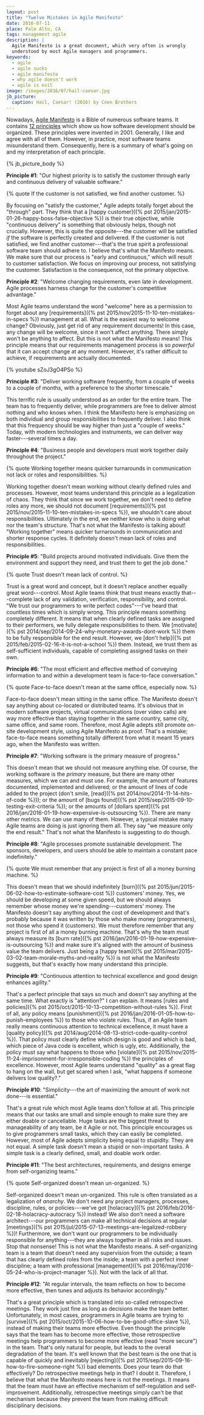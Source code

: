 ```yaml
---
layout: post
title: "Twelve Mistakes in Agile Manifesto"
date: 2016-07-11
place: Palo Alto, CA
tags: management agile
description: |
  Agile Manifesto is a great document, which very often is wrongly
  understood by most Agile managers and programmers.
keywords:
  - agile
  - agile sucks
  - agile manifesto
  - why agile doesn't work
  - agile is evil
image: /images/2016/07/hail-caesar.jpg
jb_picture:
  caption: Hail, Caesar! (2016) by Coen Brothers
---
```


Nowadays, [Agile Manifesto](http://www.agilemanifesto.org/) is a Bible of
numerous software teams. It contains
[12 principles](http://agilemanifesto.org/principles.html) which
 show us how software development should be organized.
These principles were invented in 2001.
Generally, I like and agree with all of them. However, in practice, most software teams
misunderstand them. Consequently, here is a summary of what's going on and my
interpretation of each principle.

<!--more-->

{% jb_picture_body %}

**Principle #1**:
"Our highest priority is to satisfy the customer through early and continuous delivery of valuable software."

{% quote If the customer is not satisfied, we find another customer. %}

By focusing on "satisfy the customer," Agile adepts totally forget about
the "through" part. They think that a [happy customer]({% pst 2015/jan/2015-01-26-happy-boss-false-objective %})
is their true objective, while "continuous delivery" is something that obviously
helps, though not crucially. However, this is quite the opposite---the customer
will be satisfied _if_ the software is perfectly created and delivered. If the
customer is not satisfied, we find another customer---that's the
true spirit a professional software team should adhere to. I believe that's what
 the Manifesto means. We make sure that our process is
"early and continuous," which will result to customer satisfaction. We focus on improving
our process, not satisfying the customer. Satisfaction is the consequence, not
the primary objective.

**Principle #2**:
"Welcome changing requirements, even late in development. Agile processes
harness change for the customer's competitive advantage."

Most Agile teams understand the word "welcome" here as a permission to forget
about any [requirements]({% pst 2015/nov/2015-11-10-ten-mistakes-in-specs %})
management at all. What is the easiest way to welcome
change? Obviously, just get rid of any requirement documents!
In this case, any change will be welcome, since it won't affect anything.
There simply won't be anything to affect. But this is not what the Manifesto
means! This principle means that our requirements management process is so
_powerful_ that it can accept change at any moment. However, it's rather difficult to
achieve, if requirements are actually documented.

{% youtube sZoJ3gO4PSo %}

**Principle #3**:
"Deliver working software frequently, from a couple of weeks to
a couple of months, with a preference to the shorter timescale."

This terrific rule is usually understood as an order for the entire team. The
team has to frequently deliver, while programmers are free to deliver almost
nothing and who knows when. I think the Manifesto here is emphasizing on
both individual and group responsibilities to frequently deliver. I also think
that this frequency should be way higher than just a "couple of weeks." Today, with
modern technologies and instruments, we can deliver way faster---several
times a day.

**Principle #4**:
"Business people and developers must work together daily throughout the project."

{% quote Working together means quicker turnarounds in communication not lack or roles and responsibilities. %}

Working together doesn't mean working without clearly defined
rules and processes. However, most teams understand this principle as
a legalization of chaos. They think that since we work together, we don't need to define roles
any more, we should not document [requirements]({% pst 2015/nov/2015-11-10-ten-mistakes-in-specs %}),
we shouldn't care about responsibilities. Ultimately in the end, we neither know who is
doing what nor the team's structure. That's not what the Manifesto
is talking about! "Working together" means quicker turnarounds in communication and
shorter response cycles. It definitely doesn't mean lack of roles and responsibilities.

**Principle #5**:
"Build projects around motivated individuals. Give them the environment and support they need, and trust them to get the job done."

{% quote Trust doesn't mean lack of control. %}

Trust is a great word and concept, but it doesn't replace another equally great
word---control. Most Agile teams think that trust means
exactly that---complete lack of any validation, verification, responsibility,
and control. "We trust our programmers to write perfect codes"---I've heard that countless times which is simply wrong. This principle means something completely different.
It means that when clearly defined tasks are assigned to their
performers, we fully delegate responsibilities to them. We
[motivate]({% pst 2014/sep/2014-09-24-why-monetary-awards-dont-work %})
them to be fully responsible for the end result. However, we
[don't help]({% pst 2015/feb/2015-02-16-it-is-not-a-school %}) them.
Instead, we trust them as self-sufficient individuals, capable
of completing assigned tasks on their own.

**Principle #6**:
"The most efficient and effective method of conveying information to and within a development team is face-to-face conversation."

{% quote Face-to-face doesn't mean at the same office, especially now. %}

Face-to-face doesn't mean sitting in the same office. The Manifesto doesn't say
anything about co-located or distributed teams. It's obvious that in modern software projects,
virtual communications (over video calls) are way more effective than
staying together in the same country, same city, same office, and same room.
Therefore, most Agile adepts still promote on-site development style, using
Agile Manifesto as proof. That's a mistake; face-to-face means something
totally different from what it meant 15 years ago, when the Manifesto was written.

**Principle #7**:
"Working software is the primary measure of progress."

This doesn't mean that we should not measure anything else. Of course, the
working software is the _primary_ measure, but there are many other
measures, which we can and must use. For example, the amount of features
documented, implemented and delivered;
or the amount of lines of code added to the project (don't smile, [read]({% pst 2014/nov/2014-11-14-hits-of-code %}));
or the amount of [bugs found]({% pst 2015/sep/2015-09-10-testing-exit-criteria %});
or the amounts of [dollars spent]({% pst 2016/jan/2016-01-19-how-expensive-is-outsourcing %}).
There are many other metrics. We can use many of them. However, a typical
mistake many Agile teams are doing is just ignoring them all. They say
"we measure only the end result." That's not what the Manifesto
is suggesting to do though.

**Principle #8**:
"Agile processes promote sustainable development. The sponsors, developers, and users should be able to maintain a constant pace indefinitely."

{% quote We must remember that any project is first of all a money burning machine. %}

This doesn't mean that we should indefinitely [burn]({% pst 2015/jun/2015-06-02-how-to-estimate-software-cost %})
customers' money. Yes, we
should be developing at some given speed, but we should always remember
whose money we're spending---customers' money. The Manifesto doesn't say anything
about the cost of development and that's probably because it was written by
those who make money (programmers), not those who spend it (customers). We must therefore
remember that any project is first of all a money burning machine. That's why
the team must always measure its
[burn rate]({% pst 2016/jan/2016-01-19-how-expensive-is-outsourcing %})
and make sure it's aligned with
the amount of business value the team delivers. Just being a
[happy team]({% pst 2015/mar/2015-03-02-team-morale-myths-and-reality %})
is not what the Manifesto suggests, but that's exactly how many understand this principle.

**Principle #9**:
"Continuous attention to technical excellence and good design enhances agility."

That's a perfect principle that says so much and doesn't say anything at
the same time. What exactly is "attention?" I can explain. It means
[rules and policies]({% pst 2015/oct/2015-10-13-competition-without-rules %}).
First of all, any policy means [punishment]({% pst 2016/jan/2016-01-05-how-to-punish-employees %}) to those
who violate rules. Thus, if an Agile team really means continuous
attention to technical excellence, it must have a [quality policy]({% pst 2014/aug/2014-08-13-strict-code-quality-control %}).
That policy must clearly define which design is good and which is bad, which piece
of Java code is excellent, which is ugly, etc. Additionally, the policy must say
what happens to those who [violate]({% pst 2015/nov/2015-11-24-imprisonment-for-irresponsible-coding %})
the principles of excellence. However, most Agile
teams understand "quality" as a great flag to hang on the wall, but
get scared when I ask, "what happens if someone delivers low quality?."

**Principle #10**:
"Simplicity---the art of maximizing the amount of work not done---is essential."

That's a great rule which most Agile teams don't follow at all. This principle
means that our tasks are small and simple enough to make sure they are either
doable or cancellable. Huge tasks are the biggest threat to manageability of
any team, be it Agile or not. This principle encourages us to give programmers
small tasks, which they can easily be completed. However, most of Agile adepts
simplicity being equal to stupidity. They are not equal. A simple task doesn't
mean a stupid or non-important tasks. A simple task is a clearly defined, small,
and doable work order.

**Principle #11**:
"The best architectures, requirements, and designs emerge from self-organizing teams."

{% quote Self-organized doesn't mean un-organized. %}

Self-organized doesn't mean un-organized. This rule is often translated
as a legalization of _anarchy_. We don't need any project managers,
processes, discipline, rules, or policies---we've got
[holacracy]({% pst 2016/feb/2016-02-18-holacracy-autocracy %}) instead!
We also don't need a software architect---our programmers can make
all technical decisions at regular [meetings]({% pst 2015/jul/2015-07-13-meetings-are-legalized-robbery %})!
Furthermore, we don't want our programmers
to be individually responsible for anything---they are always together
in all risks and issues. Stop that nonsense! This is not what the Manifesto means.
A self-organizing team is a team that doesn't need any supervision from the outside;
a team that has clearly defined roles from the inside;
a team with a perfect inner discipline;
a team with professional [management]({% pst 2016/may/2016-05-24-who-is-project-manager %}).
Not with the lack of all that.

**Principle #12**:
"At regular intervals, the team reflects on how to become more effective, then tunes and adjusts its behavior accordingly."

That's a great principle which is translated into so-called retrospective
meetings. They work just fine as long as decisions
make the team better. Unfortunately, in most cases, programmers in Agile teams are
trying to [survive]({% pst 2015/oct/2015-10-06-how-to-be-good-office-slave %}),
instead of making their teams more effective. Even though the
principle says that the team has to become more effective, those retrospective
meetings help programmers to become more effective (read "more secure") in
the team. That's only natural for people, but leads to the overall degradation
of the team. It's well known that the best team is the one that is capable of
quickly and inevitably [rejecting]({% pst 2015/sep/2015-09-16-how-to-fire-someone-right %})
bad elements. Does your team do that effectively?
Do retrospective meetings help in that? I doubt it. Therefore, I believe that
what the Manifesto means here is not the meetings. It means that the team must have
an effective mechanism of self-regulation and self-improvement. Additionally, retrospective
meetings simply can't be that mechanism because they prevent the team from making
difficult disciplinary decisions.

